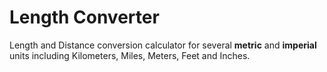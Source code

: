 # Length Converter

Length and Distance conversion calculator for several **metric** and **imperial** units including Kilometers, Miles, Meters, Feet and Inches.

